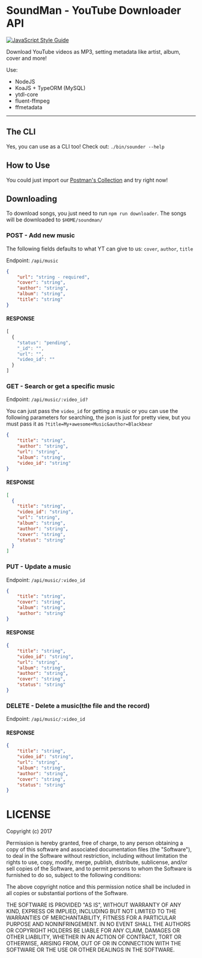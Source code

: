 # SoundMan - YouTube Downloader API

[![JavaScript Style Guide](https://img.shields.io/badge/code_style-standard-brightgreen.svg)](https://standardjs.com)

Download YouTube videos as MP3, setting metadata like artist, album, cover and more!

Use:
- NodeJS
- KoaJS + TypeORM (MySQL)
- ytdl-core
- fluent-ffmpeg
- ffmetadata

-----------

## The CLI

Yes, you can use as a CLI too! 
Check out: `./bin/sounder --help`

## How to Use

You could just import our [Postman's Collection](Sounder.collection.json) and try right now!

## Downloading

To download songs, you just need to run `npm run downloader`. The songs will be downloaded to `$HOME/soundman/`

### POST - Add new music

The following fields defaults to what YT can give to us: `cover`, `author`, `title`

Endpoint: `/api/music`

```json
{
	"url": "string - required",
	"cover": "string",
	"author": "string",
	"album": "string",
	"title": "string"
}
```

#### RESPONSE

```js
[
  {
    "status": "pending",
    "_id": "",
    "url": "",
    "video_id": ""
  }
]
```

### GET - Search or get a specific music

Endpoint: `/api/music/:video_id?`

You can just pass the `video_id` for getting a music or you can use the following parameters for searching, the json is just for pretty view, but you must pass it as `?title=My+awesome+Music&author=Blackbear`

```json
{
	"title": "string",
	"author": "string",
	"url": "string",
	"album": "string",
	"video_id": "string"
}
```

#### RESPONSE

```json
[
  {
    "title": "string",
    "video_id": "string",
    "url": "string",
    "album": "string",
    "author": "string",
    "cover": "string",
    "status": "string"
  }
]
```

### PUT - Update a music

Endpoint: `/api/music/:video_id`

```json
{
	"title": "string",
	"cover": "string",
	"album": "string",
	"author": "string"
}
```

#### RESPONSE

```json
{
	"title": "string",
	"video_id": "string",
	"url": "string",
	"album": "string",
	"author": "string",
	"cover": "string",
	"status": "string"
}
```

### DELETE - Delete a music(the file and the record)

Endpoint: `/api/music/:video_id`

#### RESPONSE

```json
{
	"title": "string",
	"video_id": "string",
	"url": "string",
	"album": "string",
	"author": "string",
	"cover": "string",
	"status": "string"
}
```

# LICENSE

Copyright (c) 2017

Permission is hereby granted, free of charge, to any person obtaining a copy
of this software and associated documentation files (the "Software"), to deal
in the Software without restriction, including without limitation the rights
to use, copy, modify, merge, publish, distribute, sublicense, and/or sell
copies of the Software, and to permit persons to whom the Software is
furnished to do so, subject to the following conditions:

The above copyright notice and this permission notice shall be included in all
copies or substantial portions of the Software.

THE SOFTWARE IS PROVIDED "AS IS", WITHOUT WARRANTY OF ANY KIND, EXPRESS OR
IMPLIED, INCLUDING BUT NOT LIMITED TO THE WARRANTIES OF MERCHANTABILITY,
FITNESS FOR A PARTICULAR PURPOSE AND NONINFRINGEMENT. IN NO EVENT SHALL THE
AUTHORS OR COPYRIGHT HOLDERS BE LIABLE FOR ANY CLAIM, DAMAGES OR OTHER
LIABILITY, WHETHER IN AN ACTION OF CONTRACT, TORT OR OTHERWISE, ARISING FROM,
OUT OF OR IN CONNECTION WITH THE SOFTWARE OR THE USE OR OTHER DEALINGS IN THE
SOFTWARE.
